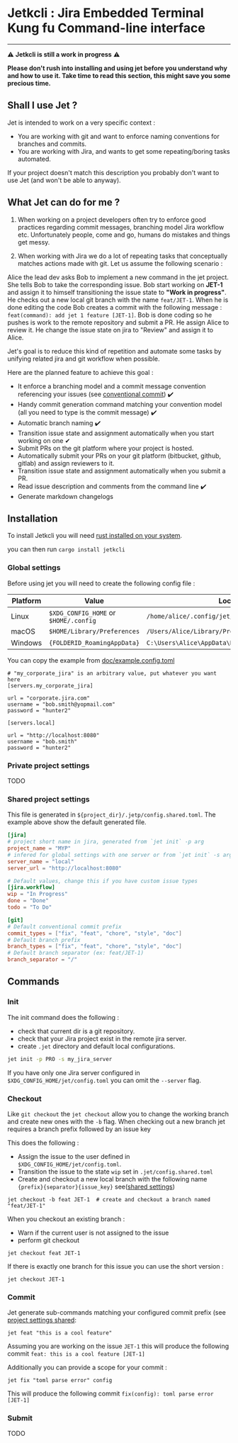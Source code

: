 # Jetkcli : Jira Embedded Terminal Kung fu Command-line interface
---
⚠️ **Jetkcli is still a work in progress** ⚠️

**Please don't rush into installing and using jet before you understand why and how to use it. Take time to read this 
section, this might save you some precious time.** 

## Shall I use Jet ? 

Jet is intended to work on a very specific context : 
- You are working with git and want to enforce naming conventions for branches and commits.
- You are working with Jira, and wants to get some repeating/boring tasks automated.

If your project doesn't match this description you probably don't want to use Jet (and won't be able to anyway). 

## What Jet can do for me ? 

1. When working on a project developers often try to enforce good practices regarding commit messages, 
branching model Jira workflow etc. Unfortunately people, come and go, humans do mistakes and things get messy.

2. When working with Jira we do a lot of repeating tasks that conceptually matches actions made with git. 
Let us assume the following scenario :

Alice the lead dev asks Bob to implement a new command in the jet project. 
She tells Bob to take the corresponding issue. 
Bob start working on **JET-1** and assign it to himself transitioning the issue state to **"Work in progress"**.
He checks out a new local git branch with the name `feat/JET-1`.
When he is done editing the code Bob creates a commit with the following message : `feat(command): add jet 1 feature [JET-1]`.
Bob is done coding so he pushes is work to the remote repository and submit a PR.
He assign Alice to review it.
He change the issue state on jira to "Review" and assign it to Alice.

Jet's goal is to reduce this kind of repetition and automate some tasks by unifying related jira and git workflow when
 possible. 

Here are the planned feature to achieve this goal : 
- It enforce a branching model and a commit message convention referencing your issues
(see [conventional commit](https://www.conventionalcommits.org/en/v1.0.0/)) ✔️
- Handy commit generation command matching your convention model (all you need to type is the commit message) ✔️
- Automatic branch naming ✔️
- Transition issue state and assignment automatically when you start working on one ✔ ️
- Submit PRs on the git platform where your project is hosted. 
- Automatically submit your PRs on your git platform (bitbucket, github, gitlab) and assign reviewers to it. 
- Transition issue state and assignment automatically when you submit a PR. 
- Read issue description and comments from the command line ✔️
- Generate markdown changelogs


## Installation

To install Jetkcli you will need [rust installed on your system](https://www.rust-lang.org/tools/install).

you can then run `cargo install jetkcli`

### Global settings

Before using jet you will need to create the following config file :

|Platform | Value                                 | Location                                           |
| ------- | ------------------------------------- | --------------------------------                   |
| Linux   | `$XDG_CONFIG_HOME` or `$HOME/.config` | `/home/alice/.config/jet/config.toml`              |
| macOS   | `$HOME/Library/Preferences`           | `/Users/Alice/Library/Preferences/jet/config.toml` |
| Windows | `{FOLDERID_RoamingAppData}`           | `C:\Users\Alice\AppData\Roaming\jet\config.toml`   |

You can copy the example from [doc/example.config.toml](doc/example.config.toml)

```shell script
# "my_corporate_jira" is an arbitrary value, put whatever you want here
[servers.my_corporate_jira]

url = "corporate.jira.com"
username = "bob.smith@yopmail.com"
password = "hunter2"

[servers.local]

url = "http://localhost:8080"
username = "bob.smith"
password = "hunter2"
```

### Private project settings
TODO

### Shared project settings

This file is generated in `${project_dir}/.jetp/config.shared.toml`. 
The example above show the default generated file.

```toml
[jira]
# project short name in jira, generated from `jet init` -p arg
project_name = "MYP"
# infered for global settings with one server or from `jet init` -s arg
server_name = "local"
server_url = "http://localhost:8080"

# Default values, change this if you have custom issue types
[jira.workflow]
wip = "In Progress"
done = "Done"
todo = "To Do"

[git]
# Default conventional commit prefix
commit_types = ["fix", "feat", "chore", "style", "doc"]
# Default branch prefix
branch_types = ["fix", "feat", "chore", "style", "doc"]
# Default branch separator (ex: feat/JET-1)
branch_separator = "/"
```

## Commands

### Init

The init command does the following : 
- check that current dir is a git repository. 
- check that your Jira project exist in the remote jira server.  
- create `.jet` directory and default local configurations. 

```sh
jet init -p PRO -s my_jira_server
```
If you have only one Jira server configured in `$XDG_CONFIG_HOME/jet/config.toml` you can omit the `--server` flag.
 
### Checkout

Like `git checkout` the  `jet checkout` allow you to change the working branch and create new ones with the `-b` flag.
When checking out a new branch jet requires a branch prefix followed by an issue key

This does the following :
- Assign the issue to the user defined in `$XDG_CONFIG_HOME/jet/config.toml`. 
- Transition the issue to the state `wip` set in `.jet/config.shared.toml`
- Create and checkout a new local branch with the following name `{prefix}{separator}{issue_key}` see([shared settings](#shared-project-settings))

```shell script
jet checkout -b feat JET-1  # create and checkout a branch named "feat/JET-1"
``` 

When you checkout an existing branch :
- Warn if the current user is not assigned to the issue
- perform git checkout

```shell script
jet checkout feat JET-1
``` 

If there is exactly one branch for this issue you can use the short version : 
 ```shell script
 jet checkout JET-1
 ``` 

### Commit

Jet generate sub-commands matching your configured commit prefix (see [project settings shared](#shared-project-settings):

```shell script
jet feat "this is a cool feature"
```
Assuming you are working on the issue `JET-1` this will produce the following commit `feat: this is a cool feature [JET-1]`

Additionally you can provide a scope for your commit :

```shell script
jet fix "toml parse error" config
```

This will produce the following commit `fix(config): toml parse error [JET-1]`

### Submit 

TODO